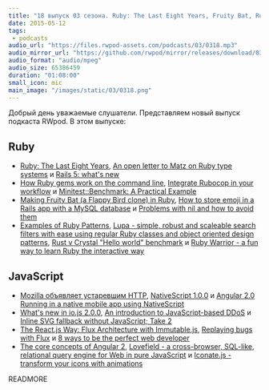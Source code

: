 ```yaml
---
title: "18 выпуск 03 сезона. Ruby: The Last Eight Years, Fruity Bat, Rust v Crystal, NativeScript 1.0.0, JavaScript-based DDoS и прочее"
date: 2015-05-12
tags:
 - podcasts
audio_url: "https://files.rwpod-assets.com/podcasts/03/0318.mp3"
audio_mirror_url: "https://github.com/rwpod/mirror/releases/download/03.18/0318.mp3"
audio_format: "audio/mpeg"
audio_size: 65386459
duration: "01:08:00"
small_icon: mic
main_image: "/images/static/03/0318.png"
---
```


Добрый день уважаемые слушатели. Представляем новый выпуск подкаста RWpod. В этом выпуске:

## Ruby

 - [Ruby: The Last Eight Years](http://www.informit.com/articles/article.aspx?p=2350703), [An open letter to Matz on Ruby type systems](http://tonyarcieri.com/an-open-letter-to-matz-on-ruby-type-systems) и [Rails 5: what's new](https://medium.com/evil-martians/the-rails-5-post-9c76dbac8fc)
 - [How Ruby gems work on the command line](https://tomdebruijn.com/posts/gems-on-the-command-line/), [Integrate Rubocop in your workflow](https://intercityup.com/blog/integrate-rubocop-in-your-workflow.html) и [Minitest::Benchmark: A Practical Example](http://chriskottom.com/blog/2015/05/minitest-benchmark-a-practical-example/)
 - [Making Fruity Bat (a Flappy Bird clone) in Ruby](http://www.tomdalling.com/blog/ruby/fruity-bat-flappy-bird-clone-in-ruby/), [How to store emoji in a Rails app with a MySQL database](https://blog.arkency.com/2015/05/how-to-store-emoji-in-a-rails-app-with-a-mysql-database/) и [Problems with nil and how to avoid them](http://blog.ragnarson.com/2015/05/06/problems-with-nil.html)
 - [Examples of Ruby Patterns](https://github.com/TheBlasfem/ruby-patterns), [Lupa - simple, robust and scaleable search filters with ease using regular Ruby classes and object oriented design patterns](https://github.com/edelpero/lupa), [Rust v Crystal "Hello world" benchmark](https://gist.github.com/Synatra/33929cc8c0800dc9739c) и [Ruby Warrior - a fun way to learn Ruby the interactive way](https://www.bloc.io/ruby-warrior/#/)

## JavaScript

 - [Mozilla объявляет устаревшим HTTP](https://blog.mozilla.org/security/files/2015/05/HTTPS-FAQ.pdf), [NativeScript 1.0.0](https://www.nativescript.org/blog/nativescript-1.0.0-is-now-available) и [Angular 2.0 Running in a native mobile app using NativeScript](https://www.nativescript.org/blog/details/angular-2.0-running-in-a-native-mobile-app-using-nativescript)
 - [What's new in io.js 2.0.0](https://www.codeschool.com/blog/2015/05/08/whats-new-in-io-js-2-0-0/), [An introduction to JavaScript-based DDoS](https://blog.cloudflare.com/an-introduction-to-javascript-based-ddos/) и [Inline SVG fallback without JavaScript; Take 2](http://codepen.io/Tigt/blog/inline-svg-fallback-without-javascript-take-2)
 - [The React.js Way: Flux Architecture with Immutable.js](http://blog.risingstack.com/the-react-js-way-flux-architecture-with-immutable-js/), [Replaying bugs with Flux](https://medium.com/@nextminds/replaying-bugs-with-flux-52f6bd8c8307) и [8 ways to be the perfect web developer](http://www.developerdrive.com/2015/04/8-ways-to-be-the-perfect-web-developer/)
 - [The core concepts of Angular 2](http://victorsavkin.com/post/118372404541/the-core-concepts-of-angular-2), [Lovefield - a cross-browser, SQL-like, relational query engine for Web in pure JavaScript](https://github.com/google/lovefield) и [Iconate.js - transform your icons with animations](http://bitshadow.github.io/iconate/)

READMORE

